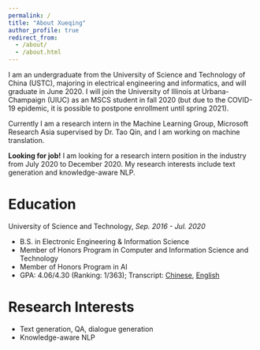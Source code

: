 ```yaml
---
permalink: /
title: "About Xueqing"
author_profile: true
redirect_from: 
  - /about/
  - /about.html
---
```


I am an undergraduate from the University of Science and Technology of China (USTC), majoring in electrical engineering and informatics, and will graduate in June 2020. I will join the University of Illinois at Urbana-Champaign (UIUC) as an MSCS student in fall 2020 (but due to the COVID-19 epidemic, it is possible to postpone enrollment until spring 2021).

Currently I am a research intern in the Machine Learning Group, Microsoft Research Asia supervised by Dr. Tao Qin, and I am working on machine translation.

**Looking for job!** I am looking for a research intern position in the industry from July 2020 to December 2020.
My research interests include text generation and knowledge-aware NLP.

# Education

University of Science and Technology, *Sep. 2016 - Jul. 2020*
* B.S. in Electronic Engineering & Information Science
* Member of Honors Program in Computer and Information Science and Technology
* Member of Honors Program in AI
* GPA: 4.06/4.30 (Ranking: 1/363); Transcript: [Chinese](/files/transcript_chi.pdf), [English](/files/transcript_eng.pdf)

# Research Interests

* Text generation, QA, dialogue generation
* Knowledge-aware NLP

